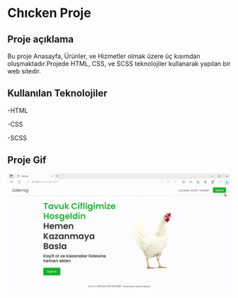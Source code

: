 <h1>Chıcken Proje</h1>

<h2>Proje açıklama</h2>

Bu proje Anasayfa, Ürünler, ve Hizmetler olmak üzere üç kısımdan oluşmaktadır.Projede HTML, CSS, ve SCSS teknolojiler kullanarak yapılan bir web sitedir.

<h2>Kullanılan Teknolojiler</h2>

-HTML

-CSS

-SCSS

<h2>Proje Gif</h2>
<img src="/images/Udemig-Profil-1-Microsoft_-Edge-2023-10-03-20-19-58.gif"/>